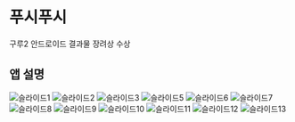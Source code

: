 # 푸시푸시
구루2 안드로이드 결과물
장려상 수상

## 앱 설명
![슬라이드1](https://user-images.githubusercontent.com/68212670/157681151-d7e113de-e724-484b-9328-c5ce9bccfdb2.PNG)
![슬라이드2](https://user-images.githubusercontent.com/68212670/157681151-d7e113de-e724-484b-9328-c5ce9bccfdb2.PNG)
![슬라이드3](https://user-images.githubusercontent.com/68212670/157681151-d7e113de-e724-484b-9328-c5ce9bccfdb2.PNG)
![슬라이드5](https://user-images.githubusercontent.com/68212670/157681151-d7e113de-e724-484b-9328-c5ce9bccfdb2.PNG)
![슬라이드6](https://user-images.githubusercontent.com/68212670/157681151-d7e113de-e724-484b-9328-c5ce9bccfdb2.PNG)
![슬라이드7](https://user-images.githubusercontent.com/68212670/157681151-d7e113de-e724-484b-9328-c5ce9bccfdb2.PNG)
![슬라이드8](https://user-images.githubusercontent.com/68212670/157681151-d7e113de-e724-484b-9328-c5ce9bccfdb2.PNG)
![슬라이드9](https://user-images.githubusercontent.com/68212670/157681151-d7e113de-e724-484b-9328-c5ce9bccfdb2.PNG)
![슬라이드10](https://user-images.githubusercontent.com/68212670/157681151-d7e113de-e724-484b-9328-c5ce9bccfdb2.PNG)
![슬라이드11](https://user-images.githubusercontent.com/68212670/157681151-d7e113de-e724-484b-9328-c5ce9bccfdb2.PNG)
![슬라이드12](https://user-images.githubusercontent.com/68212670/157681151-d7e113de-e724-484b-9328-c5ce9bccfdb2.PNG)
![슬라이드13](https://user-images.githubusercontent.com/68212670/157681151-d7e113de-e724-484b-9328-c5ce9bccfdb2.PNG)
